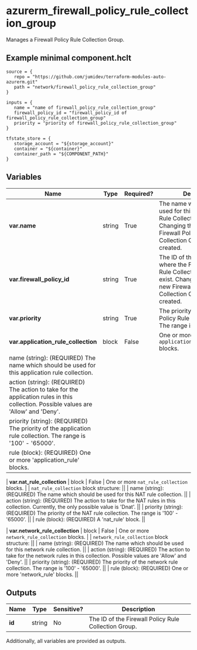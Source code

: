 # azurerm_firewall_policy_rule_collection_group

Manages a Firewall Policy Rule Collection Group.

## Example minimal component.hclt

```hcl
source = {
   repo = "https://github.com/jumidev/terraform-modules-auto-azurerm.git" 
   path = "network/firewall_policy_rule_collection_group" 
}

inputs = {
   name = "name of firewall_policy_rule_collection_group" 
   firewall_policy_id = "firewall_policy_id of firewall_policy_rule_collection_group" 
   priority = "priority of firewall_policy_rule_collection_group" 
}

tfstate_store = {
   storage_account = "${storage_account}" 
   container = "${container}" 
   container_path = "${COMPONENT_PATH}" 
}

```

## Variables

| Name | Type | Required? |  Description |
| ---- | ---- | --------- |  ----------- |
| **var.name** | string | True | The name which should be used for this Firewall Policy Rule Collection Group. Changing this forces a new Firewall Policy Rule Collection Group to be created. | 
| **var.firewall_policy_id** | string | True | The ID of the Firewall Policy where the Firewall Policy Rule Collection Group should exist. Changing this forces a new Firewall Policy Rule Collection Group to be created. | 
| **var.priority** | string | True | The priority of the Firewall Policy Rule Collection Group. The range is 100-65000. | 
| **var.application_rule_collection** | block | False | One or more `application_rule_collection` blocks. | | `application_rule_collection` block structure: || 
|   name (string): (REQUIRED) The name which should be used for this application rule collection. ||
|   action (string): (REQUIRED) The action to take for the application rules in this collection. Possible values are 'Allow' and 'Deny'. ||
|   priority (string): (REQUIRED) The priority of the application rule collection. The range is '100' - '65000'. ||
|   rule (block): (REQUIRED) One or more 'application_rule' blocks. ||

| **var.nat_rule_collection** | block | False | One or more `nat_rule_collection` blocks. | | `nat_rule_collection` block structure: || 
|   name (string): (REQUIRED) The name which should be used for this NAT rule collection. ||
|   action (string): (REQUIRED) The action to take for the NAT rules in this collection. Currently, the only possible value is 'Dnat'. ||
|   priority (string): (REQUIRED) The priority of the NAT rule collection. The range is '100' - '65000'. ||
|   rule (block): (REQUIRED) A 'nat_rule' block. ||

| **var.network_rule_collection** | block | False | One or more `network_rule_collection` blocks. | | `network_rule_collection` block structure: || 
|   name (string): (REQUIRED) The name which should be used for this network rule collection. ||
|   action (string): (REQUIRED) The action to take for the network rules in this collection. Possible values are 'Allow' and 'Deny'. ||
|   priority (string): (REQUIRED) The priority of the network rule collection. The range is '100' - '65000'. ||
|   rule (block): (REQUIRED) One or more 'network_rule' blocks. ||




## Outputs

| Name | Type | Sensitive? | Description |
| ---- | ---- | --------- | --------- |
| **id** | string | No  | The ID of the Firewall Policy Rule Collection Group. | 

Additionally, all variables are provided as outputs.
